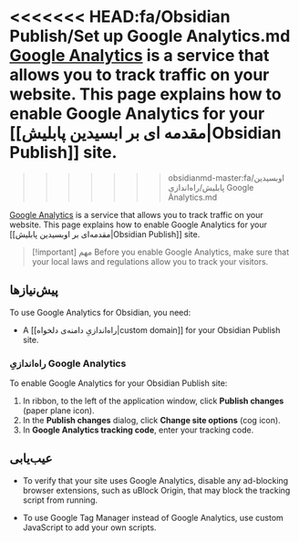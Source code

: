 <<<<<<< HEAD:fa/Obsidian Publish/Set up Google Analytics.md
[Google Analytics](https://analytics.google.com) is a service that allows you to track traffic on your website. This page explains how to enable Google Analytics for your [[مقدمه ای بر ابسیدین پابلیش|Obsidian Publish]] site.
=======
>>>>>>> obsidianmd-master:fa/اوبسیدین پابلیش/راه‌اندازیِ Google Analytics.md

[Google Analytics](https://analytics.google.com) is a service that allows you to track traffic on your website. This page explains how to enable Google Analytics for your [[مقدمه‌ای بر اوبسیدین پابلیش|Obsidian Publish]] site.


> [!important] مهم
> Before you enable Google Analytics, make sure that your local laws and regulations allow you to track your visitors.

## پیش‌نیازها

To use Google Analytics for Obsidian, you need:

- A [[راه‌اندازیِ دامنه‌ی دلخواه|custom domain]] for your Obsidian Publish site.

### راه‌اندازیِ Google Analytics

To enable Google Analytics for your Obsidian Publish site:

1. In ribbon, to the left of the application window, click **Publish changes** (paper plane icon).
2. In the **Publish changes** dialog, click **Change site options** (cog icon).
3. In **Google Analytics tracking code**, enter your tracking code.

## عیب‌یابی

- To verify that your site uses Google Analytics, disable any ad-blocking browser extensions, such as uBlock Origin, that may block the tracking script from running.

- To use Google Tag Manager instead of Google Analytics, use custom JavaScript to add your own scripts.